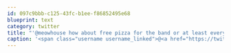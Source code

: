 ```yaml
---
id: 097c9bbb-c125-43fc-b1ee-f86852495e68
blueprint: text
category: twitter
title: "'@meowhouse how about free pizza for the band or at least everyone standing in line?"
caption: '<span class="username username_linked">@<a href="https://twitter.com/meowhouse" title="meowhouse">meowhouse</a></span> how about free pizza for the band or at least everyone standing in line?'
---
```

